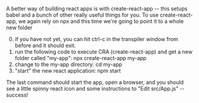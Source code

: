 A better way of building react apps is with create-react-app -- this setups babel and a bunch of other really useful things for you.
To use create-react-app, we again rely on npx and this time we're going to point it to a whole new folder

0. if you have not yet, you can hit ctrl-c in the transpiler window from before and it should exit.
1. run the following code to execute CRA (create-react-app) and get a new folder called "my-app":
npx create-react-app my-app
2. change to the my-app directory:
cd my-app
3. "start" the new react application:
npm start

The last command should start the app, open a browser, and you should see a little spinny react icon and some instructions to "Edit src/App.js" -- success!

